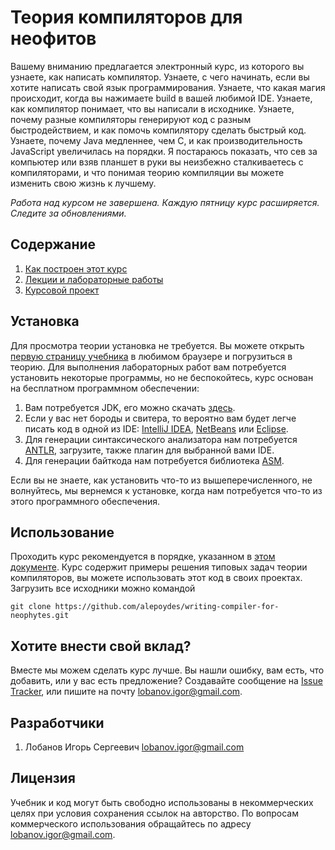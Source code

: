 # Теория компиляторов для неофитов

Вашему вниманию предлагается электронный курс, из которого вы узнаете, как
написать компилятор.  Узнаете, с чего начинать, если вы хотите написать свой
язык программирования.  Узнаете, что какая магия происходит, когда вы нажимаете
build в вашей любимой IDE.  Узнаете, как компилятор понимает, что вы написали в
исходнике.  Узнаете, почему разные компиляторы генерируют код с разным
быстродействием, и как помочь компилятору сделать быстрый код.  Узнаете, почему
Java медленнее, чем C, и как производительность JavaScript увеличилась на
порядки.  Я постараюсь показать, что сев за компьютер или взяв планшет в руки
вы неизбежно сталкиваетесь с компиляторами, и что понимая теорию компиляции вы
можете изменить свою жизнь к лучшему.

*Работа над курсом не завершена. Каждую пятницу курс расширяется. Следите за
обновлениями.*

## Содержание

1. [Как построен этот курс](tutorial/howto.md)
1. [Лекции и лабораторные работы](tutorial/introduction.md)
1. [Курсовой проект](tutorial/project.md)

## Установка

Для просмотра теории установка не требуется.  Вы можете открыть
[первую страницу учебника](tutorial/introduction.md) в любимом браузере и
погрузиться в теорию.  Для выполнения лабораторных работ вам потребуется
установить некоторые программы, но не беспокойтесь, курс основан на бесплатном
программном обеспечении:

1. Вам потребуется JDK, его можно скачать [здесь](http://www.oracle.com/technetwork/java/javase/downloads/index.html).
1. Если у вас нет бороды и свитера, то вероятно вам будет легче писать код в одной из IDE:
   [IntelliJ IDEA](http://www.jetbrains.com/idea/download),
   [NetBeans](https://netbeans.org/features/index.html) или
   [Eclipse](https://eclipse.org/downloads/).
1. Для генерации синтаксического анализатора нам потребуется [ANTLR](http://www.antlr.org/download.html),
   загрузите, также плагин для выбранной вами IDE.
1. Для генерации байткода нам потребуется библиотека [ASM](http://asm.ow2.org/).

Если вы не знаете, как установить что-то из вышеперечисленного, не волнуйтесь,
мы вернемся к установке, когда нам потребуется что-то из этого программного
обеспечения.

## Использование

Проходить курс рекомендуется в порядке, указанном в [этом документе](tutorial/howto).
Курс содержит примеры решения типовых задач теории компиляторов, вы можете
использовать этот код в своих проектах.  Загрузить все исходники можно командой

```
git clone https://github.com/alepoydes/writing-compiler-for-neophytes.git
```

## Хотите внести свой вклад?

Вместе мы можем сделать курс лучше.
Вы нашли ошибку, вам есть, что добавить, или у вас есть предложение?
Создавайте сообщение на [Issue Tracker](https://github.com/alepoydes/writing-compiler-for-neophytes/issues),
или пишите на почту <lobanov.igor@gmail.com>.

## Разработчики

1. Лобанов Игорь Сергеевич <lobanov.igor@gmail.com>

## Лицензия

Учебник и код могут быть свободно использованы в некоммерческих целях при
условия сохранения ссылок на авторство.  По вопросам коммерческого
использования обращайтесь по адресу <lobanov.igor@gmail.com>.
